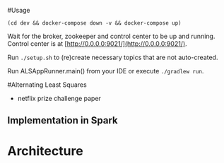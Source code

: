 #Usage

`(cd dev && docker-compose down -v && docker-compose up)`

Wait for the broker, zookeeper and control center to be up and running. Control center is at [http://0.0.0.0:9021/](http://0.0.0.0:9021/).

Run `./setup.sh` to (re)create necessary topics that are not auto-created.

Run ALSAppRunner.main() from your IDE or execute `./gradlew run`.

#Alternating Least Squares

* netflix prize challenge paper

## Implementation in Spark

# Architecture